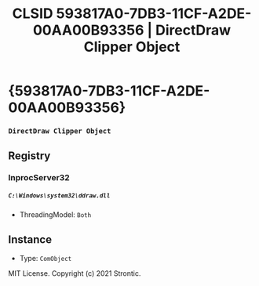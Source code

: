 ﻿---
title: "CLSID 593817A0-7DB3-11CF-A2DE-00AA00B93356 | DirectDraw Clipper Object"
excerpt: What is COM-Object CLSID 593817A0-7DB3-11CF-A2DE-00AA00B93356?
---

# {593817A0-7DB3-11CF-A2DE-00AA00B93356}

### `DirectDraw Clipper Object`

## Registry


### InprocServer32

##### `C:\Windows\system32\ddraw.dll`
* ThreadingModel: `Both`

## Instance

* Type: `ComObject`

MIT License. Copyright (c) 2021 Strontic.



